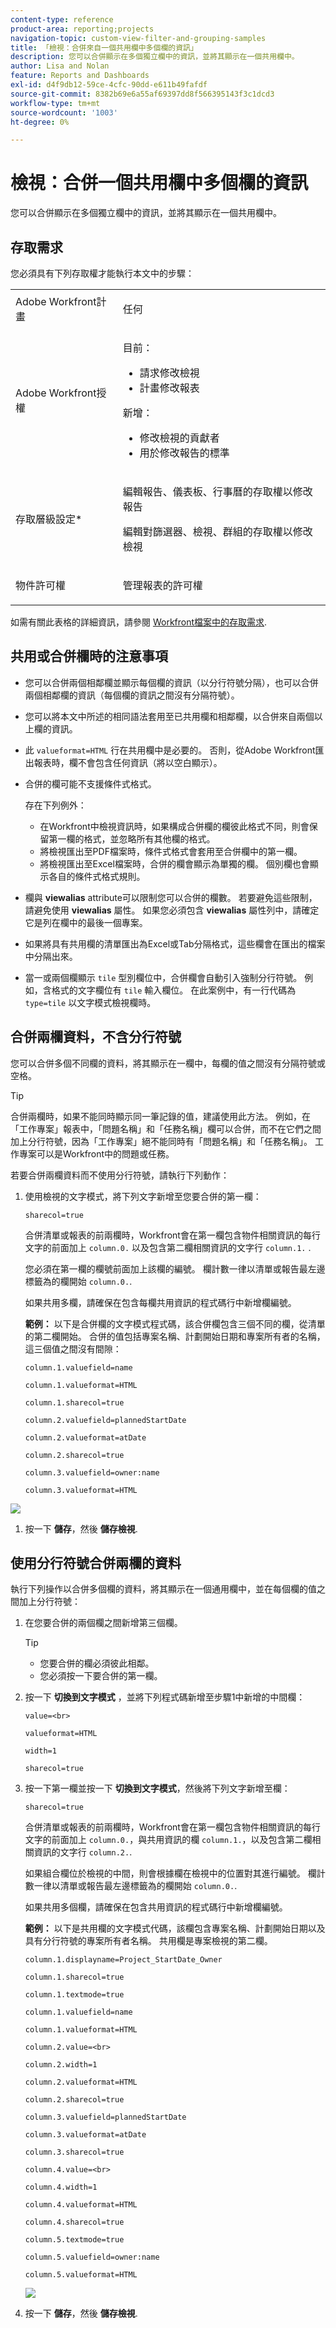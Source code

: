 ```yaml
---
content-type: reference
product-area: reporting;projects
navigation-topic: custom-view-filter-and-grouping-samples
title: 「檢視：合併來自一個共用欄中多個欄的資訊」
description: 您可以合併顯示在多個獨立欄中的資訊，並將其顯示在一個共用欄中。
author: Lisa and Nolan
feature: Reports and Dashboards
exl-id: d4f9db12-59ce-4cfc-90dd-e611b49fafdf
source-git-commit: 8382b69e6a55af69397dd8f566395143f3c1dcd3
workflow-type: tm+mt
source-wordcount: '1003'
ht-degree: 0%

---
```


# 檢視：合併一個共用欄中多個欄的資訊

<!-- Audited: 1/2024 -->

您可以合併顯示在多個獨立欄中的資訊，並將其顯示在一個共用欄中。

## 存取需求

您必須具有下列存取權才能執行本文中的步驟：

<table style="table-layout:auto"> 
 <col> 
 <col> 
 <tbody> 
  <tr> 
   <td role="rowheader">Adobe Workfront計畫</td> 
   <td> <p>任何</p> </td> 
  </tr> 
  <tr> 
   <td role="rowheader">Adobe Workfront授權</td> 
   <td> <p> 目前： 
   <ul>
   <li>請求修改檢視</li> 
   <li>計畫修改報表</li>
   </ul>
     </p>
     <p> 新增： 
   <ul>
   <li>修改檢視的貢獻者</li> 
   <li>用於修改報告的標準</li>
   </ul>
     </p>
    </td> 
  </tr> 
  <tr> 
   <td role="rowheader">存取層級設定*</td> 
   <td> <p>編輯報告、儀表板、行事曆的存取權以修改報告</p> <p>編輯對篩選器、檢視、群組的存取權以修改檢視</p> </td> 
  </tr> 
  <tr> 
   <td role="rowheader">物件許可權</td> 
   <td> <p>管理報表的許可權</p> </td> 
  </tr> 
 </tbody> 
</table>

如需有關此表格的詳細資訊，請參閱 [Workfront檔案中的存取需求](/help/quicksilver/administration-and-setup/add-users/access-levels-and-object-permissions/access-level-requirements-in-documentation.md).

## 共用或合併欄時的注意事項

* 您可以合併兩個相鄰欄並顯示每個欄的資訊（以分行符號分隔），也可以合併兩個相鄰欄的資訊（每個欄的資訊之間沒有分隔符號）。
* 您可以將本文中所述的相同語法套用至已共用欄和相鄰欄，以合併來自兩個以上欄的資訊。
* 此 `valueformat=HTML` 行在共用欄中是必要的。 否則，從Adobe Workfront匯出報表時，欄不會包含任何資訊（將以空白顯示）。
* 合併的欄可能不支援條件式格式。

  存在下列例外：

   * 在Workfront中檢視資訊時，如果構成合併欄的欄彼此格式不同，則會保留第一欄的格式，並忽略所有其他欄的格式。
   * 將檢視匯出至PDF檔案時，條件式格式會套用至合併欄中的第一欄。
   * 將檢視匯出至Excel檔案時，合併的欄會顯示為單獨的欄。 個別欄也會顯示各自的條件式格式規則。

* 欄與 **viewalias** attribute可以限制您可以合併的欄數。 若要避免這些限制，請避免使用 **viewalias** 屬性。 如果您必須包含 **viewalias** 屬性列中，請確定它是列在欄中的最後一個專案。

* 如果將具有共用欄的清單匯出為Excel或Tab分隔格式，這些欄會在匯出的檔案中分隔出來。

* 當一或兩個欄顯示 `tile` 型別欄位中，合併欄會自動引入強制分行符號。 例如，含格式的文字欄位有 `tile` 輸入欄位。 在此案例中，有一行代碼為 `type=tile` 以文字模式檢視欄時。

## 合併兩欄資料，不含分行符號

您可以合併多個不同欄的資料，將其顯示在一欄中，每欄的值之間沒有分隔符號或空格。

>[!TIP]
>
>合併兩欄時，如果不能同時顯示同一筆記錄的值，建議使用此方法。 例如，在「工作專案」報表中，「問題名稱」和「任務名稱」欄可以合併，而不在它們之間加上分行符號，因為「工作專案」絕不能同時有「問題名稱」和「任務名稱」。 工作專案可以是Workfront中的問題或任務。

若要合併兩欄資料而不使用分行符號，請執行下列動作：

1. 使用檢視的文字模式，將下列文字新增至您要合併的第一欄：

   `sharecol=true`

   合併清單或報表的前兩欄時，Workfront會在第一欄包含物件相關資訊的每行文字的前面加上 `column.0.` 以及包含第二欄相關資訊的文字行 `column.1.` .

   您必須在第一欄的欄號前面加上該欄的編號。 欄計數一律以清單或報告最左邊標籤為的欄開始 `column.0.`.

   如果共用多欄，請確保在包含每欄共用資訊的程式碼行中新增欄編號。

   **範例：** 以下是合併欄的文字模式程式碼，該合併欄包含三個不同的欄，從清單的第二欄開始。 合併的值包括專案名稱、計劃開始日期和專案所有者的名稱，這三個值之間沒有間隙：

   `column.1.valuefield=name`

   `column.1.valueformat=HTML`

   `column.1.sharecol=true`

   `column.2.valuefield=plannedStartDate`

   `column.2.valueformat=atDate`

   `column.2.sharecol=true`

   `column.3.valuefield=owner:name`

   `column.3.valueformat=HTML`

![](assets/shared-column-no-line-breaks-350x142.png)

1. 按一下 **儲存**，然後 **儲存檢視**.

## 使用分行符號合併兩欄的資料

執行下列操作以合併多個欄的資料，將其顯示在一個通用欄中，並在每個欄的值之間加上分行符號：

1. 在您要合併的兩個欄之間新增第三個欄。

   >[!TIP]
   >
   >* 您要合併的欄必須彼此相鄰。
   >* 您必須按一下要合併的第一欄。

1. 按一下 **切換到文字模式** ，並將下列程式碼新增至步驟1中新增的中間欄：

   `value=<br>`

   `valueformat=HTML`

   `width=1`

   `sharecol=true`


1. 按一下第一欄並按一下 **切換到文字模式**，然後將下列文字新增至欄：

   `sharecol=true`

   合併清單或報表的前兩欄時，Workfront會在第一欄包含物件相關資訊的每行文字的前面加上 `column.0.`，與共用資訊的欄 `column.1.`，以及包含第二欄相關資訊的文字行 `column.2.`.

   如果組合欄位於檢視的中間，則會根據欄在檢視中的位置對其進行編號。 欄計數一律以清單或報告最左邊標籤為的欄開始 `column.0.`.

   如果共用多個欄，請確保在包含共用資訊的程式碼行中新增欄編號。

   **範例：** 以下是共用欄的文字模式代碼，該欄包含專案名稱、計劃開始日期以及具有分行符號的專案所有者名稱。 共用欄是專案檢視的第二欄。


   `column.1.displayname=Project_StartDate_Owner`

   `column.1.sharecol=true`

   `column.1.textmode=true`

   `column.1.valuefield=name`

   `column.1.valueformat=HTML`

   `column.2.value=<br>`

   `column.2.width=1`

   `column.2.valueformat=HTML`

   `column.2.sharecol=true`

   `column.3.valuefield=plannedStartDate`

   `column.3.valueformat=atDate`

   `column.3.sharecol=true`

   `column.4.value=<br>`

   `column.4.width=1`

   `column.4.valueformat=HTML`

   `column.4.sharecol=true`

   `column.5.textmode=true`

   `column.5.valuefield=owner:name`

   `column.5.valueformat=HTML`


   ![](assets/shared-column-with-line-breaks-350x199.png)


1. 按一下 **儲存**，然後 **儲存檢視**.
